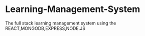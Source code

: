 # Learning-Management-System
The full stack learning management system using the REACT,MONGODB,EXPRESS,NODE.JS
